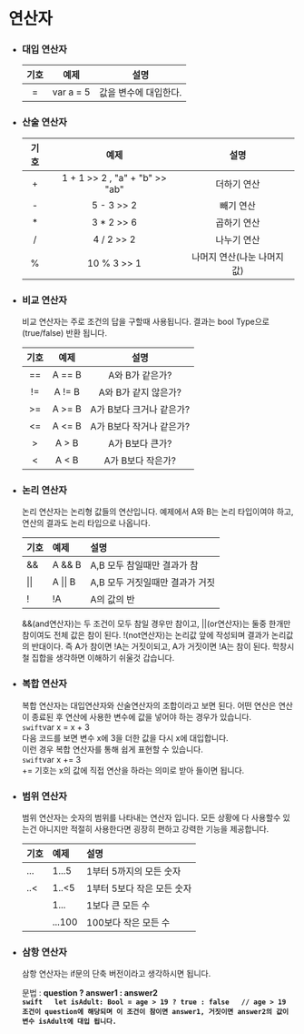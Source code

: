 # 연산자

* ### 대입 연산자

  | 기호 | 예제 | 설명 |
  | :---: | :---: | :---: |
  | = | var a = 5 | 값을 변수에 대입한다. |
* ### 산술 연산자

  | 기호 | 예제 | 설명 |
  | :---: | :---: | :---: |
  | + | 1 + 1 &gt;&gt; 2 ,   "a" + "b" &gt;&gt; "ab" | 더하기 연산 |
  | - | 5 - 3 &gt;&gt; 2 | 빼기 연산 |
  | \* | 3 \* 2 &gt;&gt; 6 | 곱하기 연산 |
  | / | 4 / 2 &gt;&gt;  2 | 나누기 연산 |
  | % | 10 % 3 &gt;&gt; 1 | 나머지 연산\(나눈 나머지 값\) |
* ### 비교 연산자

  비교 연산자는 주로 조건의 답을 구할때 사용됩니다. 결과는 bool Type으로\(true/false\) 반환 됩니다.

  | 기호 | 예제 | 설명 |
  | :---: | :---: | :---: |
  | == | A == B | A와 B가 같은가? |
  | != | A != B | A와 B가 같지 않은가? |
  | &gt;= | A &gt;= B | A가 B보다 크거나 같은가? |
  | &lt;= | A &lt;= B | A가 B보다 작거나 같은가? |
  | &gt; | A &gt; B | A가 B보다 큰가? |
  | &lt; | A &lt; B | A가 B보다 작은가? |

* ### 논리 연산자

  논리 연산자는 논리형 값들의 연산입니다. 예제에서 A와 B는 논리 타입이여야 하고, 연산의 결과도 논리 타입으로 나옵니다.

  | 기호 | 예제 | 설명 |
  | :--- | :--- | :--- |
  | && | A && B | A,B 모두 참일때만 결과가 참 |
  | \|\| | A \|\| B | A,B 모두 거짓일때만 결과가 거짓 |
  | ! | !A | A의 값의 반 |

  &&\(and연산자\)는 두 조건이 모두 참일 경우만 참이고, \|\|\(or연산자\)는 둘중 한개만 참이여도 전체 값은 참이 된다. !\(not연산자\)는 논리값 앞에 작성되며 결과가 논리값의 반대이다. 즉 A가 참이면 !A는 거짓이되고, A가 거짓이면 !A는 참이 된다. 학창시철 집합을 생각하면 이해하기 쉬울것 갑습니다.

* ### 복합 연산자

  복합 연산자는 대입연산자와 산술연산자의 조합이라고 보면 된다. 어떤 연산은 연산이 종료된 후 연산에 사용한 변수에 값을 넣어야 하는 경우가 있습니다.  
  `swift`var x = x + 3  
  다음 코드를 보면 변수 x에 3을 더한 값을 다시 x에 대입합니다.  
  이런 경우 복합 연산자를 통해 쉽게 표현할 수 있습니다.  
  `swift`var x +=  3  
  += 기호는 x의 값에 직접 연산을 하라는 의미로 받아 들이면 됩니다.

* ### 범위 연산자

  범위 연산자는 숫자의 범위를 나타내는 연산자 입니다. 모든 상황에 다 사용할수 있는건 아니지만 적절히 사용한다면 굉장히 편하고 강력한 기능을 제공합니다.

  | 기호 | 예제 | 설명 |
  | :--- | :--- | :--- |
  | ... | 1...5 | 1부터 5까지의 모든 숫자 |
  | ..&lt; | 1..&lt;5 | 1부터 5보다 작은 모든 숫자 |
  |  | 1... | 1보다 큰 모든  수 |
  |  | ...100 | 100보다 작은 모든 수 |

* ### 삼항 연산자

  삼항 연산자는 if문의 단축 버전이라고 생각하시면 됩니다. 

  문법 : **question ? answer1 : answer2   
  `swift  
  let isAdult: Bool = age > 19 ? true : false  
  // age > 19 조건이 question에 해당되며 이 조건이 참이면 answer1, 거짓이면 answer2의 값이 변수 isAdult에 대입 됩니다. `**



